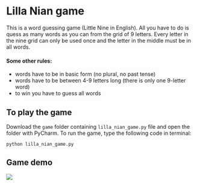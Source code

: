 # Lilla Nian game
This is a word guessing game (Little Nine in English). All you have to do is quess as many words as you can from the grid of 9 letters. 
Every letter in the nine grid can only be used once and the letter in the middle must be in all words. 

#### Some other rules: 
- words have to be in basic form (no plural, no past tense)
- words have to be between 4-9 letters long (there is only one 9-letter word)
- to win you have to guess all words 

## To play the game

Download the `game` folder containing `lilla_nian_game.py` file and open the folder with PyCharm. 
To run the game, type the following code in terminal: 

```
python lilla_nian_game.py
```

## Game demo 
![](demo.gif)



